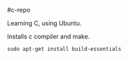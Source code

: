 #c-repo

Learning C, using Ubuntu.

Installs c compiler and make.
```
sudo apt-get install build-essentials
```